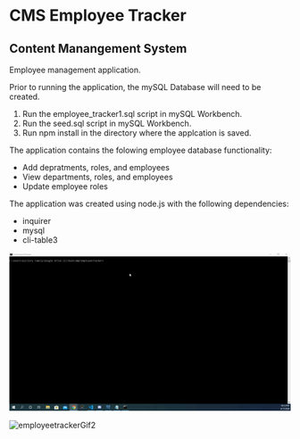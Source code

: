 # CMS Employee Tracker
## Content Manangement System

Employee management application.

Prior to running the application, the mySQL Database will need to be created. 
1. Run the employee_tracker1.sql script in mySQL Workbench.
2. Run the seed.sql script in mySQL Workbench.
3. Run npm install in the directory where the applcation is saved. 


The application contains the folowing employee database functionality:

* Add depratments, roles, and employees
* View departments, roles, and employees
* Update employee roles

The application was created using node.js with the following dependencies:
* inquirer
* mysql
* cli-table3

![employeetrackerGif1](Assets/employeetrackerGif1.gif)

![employeetrackerGif2](Assets/employeetrackerGif2.gif) 
